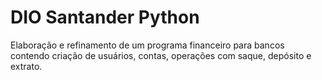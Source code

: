 # DIO Santander Python

Elaboração e refinamento de um programa financeiro para bancos
contendo criação de usuários, contas, operações com saque, depósito e extrato.
